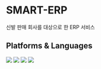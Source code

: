 # SMART-ERP
신발 판매 회사를 대상으로 한 ERP 서비스
<br>
<h2>Platforms & Languages</h2>
<p>
  <img src="https://img.shields.io/badge/JAVA-black?style=flat/>
  <img src="https://img.shields.io/badge/SPRING-green?style=flat&logo=Spring&logoColor=FFFFFF"/>
  <img src="https://img.shields.io/badge/SPRING BOOT-green?style=flat&logo=Spring Boot&logoColor=FFFFFF"/>
  <img src="https://img.shields.io/badge/SPRING SECURITY-green?style=flat&logo=Spring Security&logoColor=FFFFFF"/>
  <img src="https://img.shields.io/badge/HTML5-red?style=flat&logo=HTML5&logoColor=FFFFFF"/>
</p>
